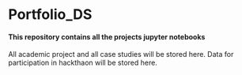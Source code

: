 # Portfolio_DS
#### **This repository contains all the projects jupyter notebooks**
All academic project and all case studies will be stored here.
Data for participation in hackthaon will be stored here.

